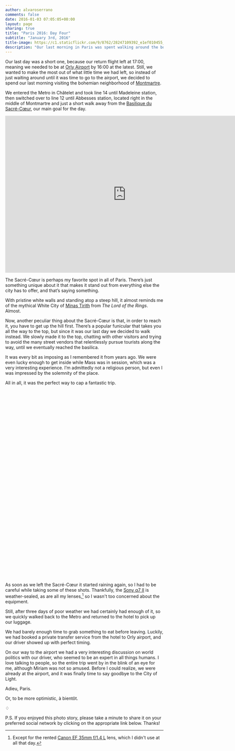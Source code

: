 ```yaml
---
author: alvaroserrano
comments: false
date: 2016-01-03 07:05:05+00:00
layout: page
sharing: true
title: "Paris 2016: Day Four"
subtitle: "January 3rd, 2016"
title-image: https://c1.staticflickr.com/9/8762/28247109392_e1ef010455_o.jpg
description: "Our last morning in Paris was spent walking around the bohemian neighborhood of Montmartre, including a visit to the Sacré-Coeur."
---
```


Our last day was a short one, because our return flight left at 17:00, meaning we needed to be at [Orly Airport](https://en.wikipedia.org/wiki/Orly_Airport) by 16:00 at the latest. Still, we wanted to make the most out of what little time we had left, so instead of just waiting around until it was time to go to the airport, we decided to spend our last morning visiting the bohemian neighborhood of [Montmartre](https://en.wikipedia.org/wiki/Montmartre).

We entered the Metro in Châtelet and took line 14 until Madeleine station, then switched over to line 12 until Abbesses station, located right in the middle of Montmartre and just a short walk away from the [Basilique du Sacré-Cœur](https://en.wikipedia.org/wiki/Sacré-Cœur,_Paris), our main goal for the day.

<section class="google-maps"><iframe src="https://www.google.com/maps/embed?pb=!1m28!1m12!1m3!1d20994.413022989807!2d2.3235466306947155!3d48.87152624566772!2m3!1f0!2f0!3f0!3m2!1i1024!2i768!4f13.1!4m13!3e3!4m5!1s0x47e66e1f0003ec0d%3A0x43cf1f235a913008!2sCh%C3%A2telet%2C+75001+Paris!3m2!1d48.8586927!2d2.3473009!4m5!1s0x47e66e44fe8e24b7%3A0xee8a3e6a9aa64758!2sAbbesses%2C+Par%C3%ADs%2C+Francia!3m2!1d48.884304!2d2.338559!5e0!3m2!1sen!2ses!4v1454498286080" width="768" height="500" frameborder="0" style="border:0" allowfullscreen></iframe></section>

The Sacré-Cœur is perhaps my favorite spot in all of Paris. There’s just something unique about it that makes it stand out from everything else the city has to offer, and that’s saying something.

With pristine white walls and standing atop a steep hill, it almost reminds me of the mythical White City of [Minas Tirith](https://en.wikipedia.org/wiki/Minas_Tirith) from _The Lord of the Rings_. Almost.

Now, another peculiar thing about the Sacré-Cœur is that, in order to reach it, you have to get up the hill first. There’s a popular funicular that takes you all the way to the top, but since it was our last day we decided to walk instead. We slowly made it to the top, chatting with other visitors and trying to avoid the many street vendors that relentlessly pursue tourists along the way, until we eventually reached the basilica.

It was every bit as imposing as I remembered it from years ago. We were even lucky enough to get inside while Mass was in session, which was a very interesting experience. I’m admittedly not a religious person, but even I was impressed by the solemnity of the place.

All in all, it was the perfect way to cap a fantastic trip.

<section class="photoset">
	<figure class="full-width">
		<a class="fancybox" rel="galleryParis4" href="https://farm2.staticflickr.com/1568/24163829324_37183225b8_o.jpg"><img src="https://farm2.staticflickr.com/1568/24163829324_37183225b8_o.jpg" alt="" /></a>
	</figure>
	<figure class="sidebyside">
		<div class="stretchy-wrapper" style="padding-bottom:34.25%">
			<a class="fancybox" rel="galleryParis4" href="https://farm2.staticflickr.com/1553/24497155970_24171057fc_o.jpg"><img src="https://farm2.staticflickr.com/1553/24497155970_24171057fc_o.jpg" alt="" /></a>
			<a class="fancybox" rel="galleryParis4" href="https://farm2.staticflickr.com/1447/24699557101_b55aa172e5_o.jpg"><img src="https://farm2.staticflickr.com/1447/24699557101_b55aa172e5_o.jpg" alt="" /></a>
		</div>
	</figure>
	<figure class="sidebyside">
		<div class="stretchy-wrapper" style="padding-bottom:35.5%">
			<a class="fancybox" rel="galleryParis4" href="https://farm2.staticflickr.com/1524/24425014809_35ed90cae9_o.jpg"><img src="https://farm2.staticflickr.com/1524/24425014809_35ed90cae9_o.jpg" alt="" /></a>
			<a class="fancybox" rel="galleryParis4" href="https://farm2.staticflickr.com/1537/24766832026_7d0d2f9afc_o.jpg"><img src="https://farm2.staticflickr.com/1537/24766832026_7d0d2f9afc_o.jpg" alt="" /></a>
		</div>
	</figure>
	<figure class="full-width">
		<a class="fancybox" rel="galleryParis4" href="https://farm2.staticflickr.com/1447/24792682145_2cd379aa25_o.jpg"><img src="https://farm2.staticflickr.com/1447/24792682145_2cd379aa25_o.jpg" alt="" /></a>
	</figure>
	<figure class="sidebyside">
		<div class="stretchy-wrapper" style="padding-bottom:39.59%">
			<a class="fancybox" rel="galleryParis4" href="https://farm2.staticflickr.com/1475/24425014749_0d81b2c167_o.jpg"><img src="https://farm2.staticflickr.com/1475/24425014749_0d81b2c167_o.jpg" alt="" /></a>
			<a class="fancybox" rel="galleryParis4" href="https://farm2.staticflickr.com/1523/24766455436_0e3a091fa1_o.jpg"><img src="https://farm2.staticflickr.com/1523/24766455436_0e3a091fa1_o.jpg" alt="" /></a>
		</div>
	</figure>
	<figure class="full-width">
		<a class="fancybox" rel="galleryParis4" href="https://farm2.staticflickr.com/1560/24674856852_6d44d9af2a_o.jpg"><img src="https://farm2.staticflickr.com/1560/24674856852_6d44d9af2a_o.jpg" alt="" /></a>
	</figure>
	<figure class="full-width">
		<a class="fancybox" rel="galleryParis4" href="https://farm2.staticflickr.com/1575/24766455676_0a64ef8149_o.jpg"><img src="https://farm2.staticflickr.com/1575/24766455676_0a64ef8149_o.jpg" alt="" /></a>
	</figure>
</section>

As soon as we left the Sacré-Cœur it started raining again, so I had to be careful while taking some of these shots. Thankfully, the [Sony α7 II](http://www.amazon.com/dp/B00PX8CHO6/?tag=analogsens-20) is weather-sealed, as are all my lenses,[^DayFour1] so I wasn't too concerned about the equipment.

[^DayFour1]: Except for the rented [Canon EF 35mm f/1.4 L](http://www.amazon.com/dp/B00009R6WY/?tag=analogsens-20) lens, which I didn't use at all that day.

Still, after three days of poor weather we had certainly had enough of it, so we quickly walked back to the Metro and returned to the hotel to pick up our luggage.

We had barely enough time to grab something to eat before leaving. Luckily, we had booked a private transfer service from the hotel to Orly airport, and our driver showed up with perfect timing.

On our way to the airport we had a very interesting discussion on world politics with our driver, who seemed to be an expert in all things humans. I love talking to people, so the entire trip went by in the blink of an eye for me, although Miriam was not so amused. Before I could realize, we were already at the airport, and it was finally time to say goodbye to the City of Light.

Adieu, Paris.

Or, to be more optimistic, à bientôt.

<p class="card-separator">♢</p>

P.S. If you enjoyed this photo story, please take a minute to share it on your preferred social network by clicking on the appropriate link below. Thanks!